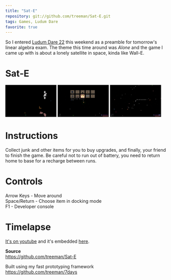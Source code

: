 ```yaml
---
title: "Sat-E"
repository: git://github.com/treeman/Sat-E.git
tags: Games, Ludum Dare
favorite: true
---
```


So I entered [Ludum Dare 22](http://www.ludumdare.com/compo/) this weekend as a preamble for tomorrow's linear algebra exam. The theme this time around was *Alone* and the game I came up with is about a lonely satellite in space, kinda like Wall-E.

# Sat-E

![](/images/games/ld22-lone-small.png)
![](/images/games/ld22-dock-small.png)
![](/images/games/ld22-lots-small.png)

# Instructions

Collect junk and other items for you to buy upgrades, and finally, your friend to finish the game. Be careful not to run out of battery, you need to return home to base for a recharge between runs.

# Controls

Arrow Keys - Move around  
Space/Return - Choose item in docking mode  
F1 - Developer console  

# Timelapse

[It's on youtube](http://www.youtube.com/watch?v=eoKDyhxCVm0) and it's embedded [here](/blog/2011/12/19/ludum_dare_22_timelapse).

**Source**  
<https://github.com/treeman/Sat-E>

Built using my fast prototyping framework  
<https://github.com/treeman/7days>

